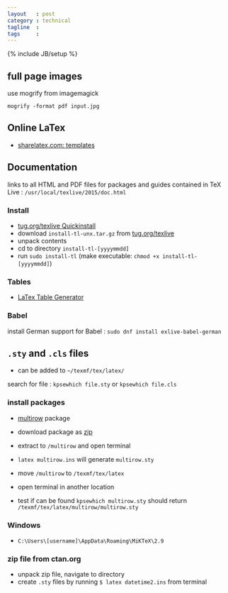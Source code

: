 ```yaml
---
layout   : post
category : technical
tagline  : 
tags     : 
---
```

{% include JB/setup %}

## full page images

use mogrify from imagemagick

~~~
mogrify -format pdf input.jpg
~~~


## Online LaTex

- [sharelatex.com: templates](https://www.sharelatex.com/templates/)


## Documentation

links to all HTML and PDF files for packages and guides contained in TeX Live
:   `/usr/local/texlive/2015/doc.html`

### Install

- [tug.org/texlive Quickinstall](https://www.tug.org/texlive/quickinstall.html)
- download `install-tl-unx.tar.gz` from [tug.org/texlive](https://www.tug.org/texlive/acquire-netinstall.html)
- unpack contents
- cd to directory `install-tl-[yyyymmdd]`
- run `sudo install-tl` (make executable: `chmod +x install-tl-[yyyymmdd]`)

### Tables

- [LaTex Table Generator](http://www.tablesgenerator.com/latex_tables)

### Babel

install German support for Babel
:   `sudo dnf install exlive-babel-german`


## `.sty` and `.cls` files

- can be added to `~/texmf/tex/latex/`

search for file
:   `kpsewhich file.sty` or `kpsewhich file.cls`

### install packages

- [multirow](https://www.ctan.org/tex-archive/macros/latex/contrib/multirow) package

- download package as [zip](http://mirrors.ctan.org/macros/latex/contrib/multirow.zip)
- extract to `/multirow` and open terminal
- `latex multirow.ins` will generate `multirow.sty`
- move `/multirow` to `/texmf/tex/latex`
- open terminal in another location
- test if can be found `kpsewhich multirow.sty` should return `/texmf/tex/latex/multirow/multirow.sty`

### Windows

- `C:\Users\[username]\AppData\Roaming\MiKTeX\2.9`

### zip file from ctan.org

- unpack zip file, navigate to directory
- create `.sty` files by running `$ latex datetime2.ins` from terminal
